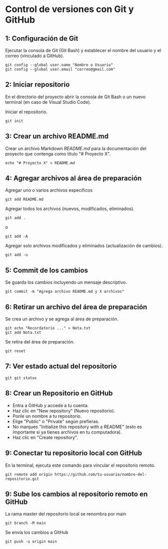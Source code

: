 # Control de versiones con Git y GitHub

## 1: Configuración de Git
Ejecutar la consola de Git (Git Bash) y establecer el nombre del usuario y el correo (vinculado a GitHub).

```Git
git config --global user.name "Nombre o Usuario"
git config --global user.email "correo@gmail.com"
```

## 2: Iniciar repositorio
En el directorio del proyecto abrir la consola de Git Bash o un nuevo terminal (en caso de Visual Studio Code).

Iniciar el repositorio.
```Git
git init
```

## 3: Crear un archivo README.md
Crear un archivo Markdown *README.md* para la documentación del proyecto que contenga como título "# Proyecto X".
```Git
echo "# Proyecto X" > README.md
```

## 4: Agregar archivos al área de preparación
Agregar uno o varios archivos específicos
```Git
git add README.md
```

Agregar todos los archivos (nuevos, modificados, eliminados).
```Git
git add .
```
o
```Git
git add -A
```

Agregar solo archivos modificados y eliminados (actualización de cambios).
```Git
git add -u
```

## 5: Commit de los cambios
Se guarda los cambios incluyendo un mensaje descriptivo.
```Git
git commit -m "Agrega archivo README.md y X archivos"
```

## 6: Retirar un archivo del área de preparación
Se crea un archivo y se agrega al área de preparación.
```Git
git echo "Recordatorio ..." > Nota.txt
git add Nota.txt
```

Se retira del área de preparación.
```Git
git reset
```

## 7: Ver estado actual del repositorio
```Git
git git status
```

## 8: Crear un Repositorio en GitHub
* Entra a GitHub y accede a tu cuenta.
* Haz clic en "New repository" (Nuevo repositorio).
* Ponle un nombre a tu repositorio.
* Elige "Public" o "Private" según prefieras.
* No marques "Initialize this repository with a README" (esto es importante si ya tienes archivos en tu computadora).
* Haz clic en "Create repository".

## 9: Conectar tu repositorio local con GitHub
En la terminal, ejecuta este comando para vincular el repositorio remoto.
```Git
git remote add origin https://github.com/tu-usuario/nombre-del-repositorio.git
```

## 9: Sube los cambios al repositorio remoto en GitHub
La rama master del repositorio local se renombra por main
```Git
git branch -M main
```

Se envía los cambios a GitHub
```Git
git push -u origin main
```
